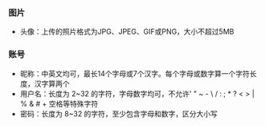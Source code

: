 ### 图片

* 头像：上传的照片格式为JPG、JPEG、GIF或PNG，大小不超过5MB

### 账号

* 昵称：中英文均可，最长14个字母或7个汉字。每个字母或数字算一个字符长度，汉字算两个
* 用户名：长度为 2~32 的字符，字母数字均可，不允许' " ~ - \ / : ; \* ? &lt; &gt; \| % & \# + 空格等特殊字符
* 密码：长度为 8~32 的字符，至少包含字母和数字，区分大小写



